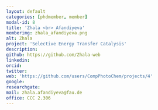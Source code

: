 ```yaml
---
layout: default
categories: [phdmember, member]
modal-id: 8
title: 'Zhala <br> Afandiyeva'
memberimg: zhala_afandiyeva.png
alt: Zhala
project: 'Selective Energy Transfer Catalysis'
description: 
github: https://github.com/Zhala-web
linkedin: 
orcid: 
twitter: 
web: 'https://github.com/users/CompPhotoChem/projects/4'
google: 
researchgate: 
mail: zhala.afandiyeva@fau.de
office: CCC 2.306
---
```


